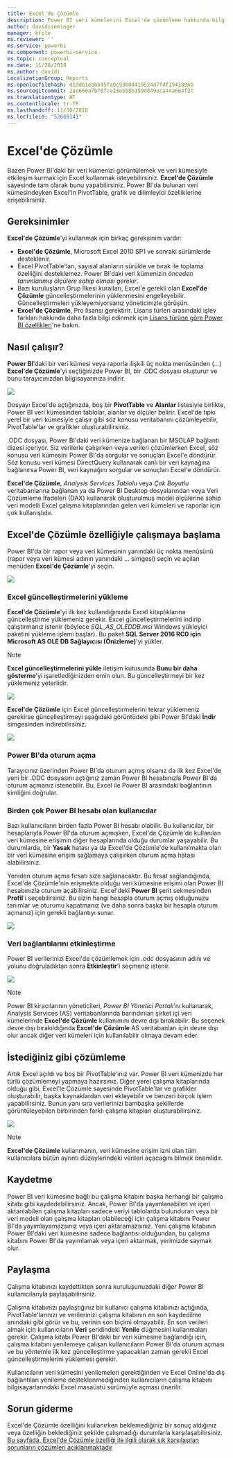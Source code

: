 ```yaml
---
title: Excel'de Çözümle
description: Power BI veri kümelerini Excel'de çözümleme hakkında bilgi edinin
author: davidiseminger
manager: kfile
ms.reviewer: ''
ms.service: powerbi
ms.component: powerbi-service
ms.topic: conceptual
ms.date: 11/28/2018
ms.author: davidi
LocalizationGroup: Reports
ms.openlocfilehash: d1ddb1eabb45fa0c93b04419524d7f4f194189bb
ms.sourcegitcommit: 2ae660a7b70fce23eb58b159d049eca44a664f2c
ms.translationtype: HT
ms.contentlocale: tr-TR
ms.lasthandoff: 11/30/2018
ms.locfileid: "52669141"
---
```

# <a name="analyze-in-excel"></a>Excel'de Çözümle
Bazen Power BI'daki bir veri kümenizi görüntülemek ve veri kümesiyle etkileşim kurmak için Excel kullanmak isteyebilirsiniz. **Excel'de Çözümle** sayesinde tam olarak bunu yapabilirsiniz. Power BI'da bulunan veri kümesindeyken Excel'in PivotTable, grafik ve dilimleyici özelliklerine erişebilirsiniz.

## <a name="requirements"></a>Gereksinimler
**Excel'de Çözümle**'yi kullanmak için birkaç gereksinim vardır:

* **Excel'de Çözümle**, Microsoft Excel 2010 SP1 ve sonraki sürümlerde desteklenir.
* Excel PivotTable'ları, sayısal alanların sürükle ve bırak ile toplama özelliğini desteklemez. Power BI'daki veri kümenizin *önceden tanımlanmış ölçülere sahip olması gerekir*.
* Bazı kuruluşların Grup İlkesi kuralları, Excel'e gerekli olan **Excel'de Çözümle** güncelleştirmelerinin yüklenmesini engelleyebilir. Güncelleştirmeleri yükleyemiyorsanız yöneticinizle görüşün.
* **Excel'de Çözümle**, Pro lisansı gerektirir. Lisans türleri arasındaki işlev farkları hakkında daha fazla bilgi edinmek için [Lisans türüne göre Power BI özellikleri](service-features-license-type.md)'ne bakın. 

## <a name="how-does-it-work"></a>Nasıl çalışır?
**Power BI**'daki bir veri kümesi veya raporla ilişkili üç nokta menüsünden (...) **Excel'de Çözümle**'yi seçtiğinizde Power BI, bir .ODC dosyası oluşturur ve bunu tarayıcınızdan bilgisayarınıza indirir.

![](media/service-analyze-in-excel/power-bi-analyze-in-excel.png)

Dosyayı Excel'de açtığınızda, boş bir **PivotTable** ve **Alanlar** listesiyle birlikte, Power BI veri kümesinden tablolar, alanlar ve ölçüler belirir. Excel'de tıpkı yerel bir veri kümesiyle çalışır gibi söz konusu veritabanını çözümleyebilir, PivotTable'lar ve grafikler oluşturabilirsiniz.

.ODC dosyası, Power BI'daki veri kümenize bağlanan bir MSOLAP bağlantı dizesi içeriyor. Siz verilerle çalışırken veya verileri çözümlerken Excel, söz konusu veri kümesini Power BI'da sorgular ve sonuçları Excel'e döndürür. Söz konusu veri kümesi DirectQuery kullanarak canlı bir veri kaynağına bağlanırsa Power BI, veri kaynağını sorgular ve sonuçları Excel'e döndürür.

**Excel'de Çözümle**, *Analysis Services Tablolu* veya *Çok Boyutlu* veritabanlarına bağlanan ya da Power BI Desktop dosyalarından veya Veri Çözümleme İfadeleri (DAX) kullanarak oluşturulmuş model ölçülerine sahip veri modelli Excel çalışma kitaplarından gelen veri kümeleri ve raporlar için çok kullanışlıdır.

## <a name="get-started-with-analyze-in-excel"></a>Excel'de Çözümle özelliğiyle çalışmaya başlama
Power BI'da bir rapor veya veri kümesinin yanındaki üç nokta menüsünü (rapor veya veri kümesi adının yanındaki ... simgesi) seçin ve açılan menüden **Excel'de Çözümle**'yi seçin.

![](media/service-analyze-in-excel/power-bi-analyze-menu.png)

### <a name="install-excel-updates"></a>Excel güncelleştirmelerini yükleme
**Excel'de Çözümle**'yi ilk kez kullandığınızda Excel kitaplıklarına güncelleştirme yüklemeniz gerekir. Excel güncelleştirmelerini indirip çalıştırmanız istenir (böylece *SQL_AS_OLEDDB.msi* Windows yükleyici paketini yükleme işlemi başlar). Bu paket **SQL Server 2016 RC0 için Microsoft AS OLE DB Sağlayıcısı (Önizleme)**'yi yükler.

> [!NOTE]
> **Excel güncelleştirmelerini yükle** iletişim kutusunda **Bunu bir daha gösterme**'yi işaretlediğinizden emin olun. Bu güncelleştirmeyi bir kez yüklemeniz yeterlidir.
> 
> 

![](media/service-analyze-in-excel/pbi_anlz_excel_dontshow.png)

**Excel'de Çözümle** için Excel güncelleştirmelerini tekrar yüklemeniz gerekirse güncelleştirmeyi aşağıdaki görüntüdeki gibi Power BI'daki **İndir** simgesinden indirebilirsiniz.

![](media/service-analyze-in-excel/pbi_anlz_excel_download_again.png)

### <a name="sign-in-to-power-bi"></a>Power BI'da oturum açma
Tarayıcınız üzerinden Power BI'da oturum açmış olsanız da ilk kez Excel'de yeni bir .ODC dosyasını açtığınız zaman Power BI hesabınızla Power BI'da oturum açmanız istenebilir. Bu, Excel ile Power BI arasındaki bağlantının kimliğini doğrular.

### <a name="users-with-multiple-power-bi-accounts"></a>Birden çok Power BI hesabı olan kullanıcılar
Bazı kullanıcıların birden fazla Power BI hesabı olabilir. Bu kullanıcılar, bir hesaplarıyla Power BI'da oturum açmışken, Excel'de Çözümle'de kullanılan veri kümesine erişimin diğer hesaplarında olduğu durumlar yaşayabilir. Bu durumlarda, bir **Yasak** hatası ya da Excel'de Çözümle'de kullanılmakta olan bir veri kümesine erişim sağlamaya çalışırken oturum açma hatası alabilirsiniz.

Yeniden oturum açma fırsatı size sağlanacaktır. Bu fırsat sağlandığında, Excel'de Çözümle'nin erişmekte olduğu veri kümesine erişimi olan Power BI hesabınızla oturum açabilirsiniz. Excel'deki **Power BI** şerit sekmesinden **Profil**'i seçebilirsiniz. Bu sizin hangi hesapla oturum açmış olduğunuzu tanımlar ve oturumu kapatmanız (ve daha sonra başka bir hesapla oturum açmanız) için gerekli bağlantıyı sunar.

![](media/service-analyze-in-excel/pbi_anlz_excel_profile.png)

### <a name="enable-data-connections"></a>Veri bağlantılarını etkinleştirme
Power BI verilerinizi Excel'de çözümlemek için .odc dosyasının adını ve yolunu doğruladıktan sonra **Etkinleştir**'i seçmeniz istenir.

![](media/service-analyze-in-excel/pbi_anlz_excel_enable.png)

> [!NOTE]
> Power BI kiracılarının yöneticileri, *Power BI Yönetici Portalı*'nı kullanarak, Analysis Services (AS) veritabanlarında barındırılan şirket içi veri kümelerinde **Excel'de Çözümle** kullanımını devre dışı bırakabilir. Bu seçenek devre dışı bırakıldığında **Excel'de Çözümle** AS veritabanları için devre dışı olur ancak diğer veri kümeleri için kullanılabilir olmaya devam eder.
> 
> 

## <a name="analyze-away"></a>İstediğiniz gibi çözümleme
Artık Excel açıldı ve boş bir PivotTable'ınız var. Power BI veri kümenizde her türlü çözümlemeyi yapmaya hazırsınız. Diğer yerel çalışma kitaplarında olduğu gibi, Excel'le Çözümle sayesinde PivotTable'lar ve grafikler oluşturabilir, başka kaynaklardan veri ekleyebilir ve benzeri birçok işlem yapabilirsiniz. Bunun yanı sıra verilerinizi bambaşka şekillerde görüntüleyebilen birbirinden farklı çalışma kitapları oluşturabilirsiniz.

![](media/service-analyze-in-excel/pbi_anlz_excel_chart.png)

> [!NOTE]
> **Excel'de Çözümle** kullanmanın, veri kümesine erişim izni olan tüm kullanıcılara bütün ayrıntı düzeylerindeki verileri açacağını bilmek önemlidir.
> 
> 

## <a name="save"></a>Kaydetme
Power BI veri kümesine bağlı bu çalışma kitabını başka herhangi bir çalışma kitabı gibi kaydedebilirsiniz. Ancak, Power BI'da yayımlanabilen ve içeri aktarılabilen çalışma kitapları sadece veriyi tablolarda bulunduran veya bir veri modeli olan çalışma kitapları olabileceği için çalışma kitabını Power BI'da yayımlayamazsınız veya içeri aktaramazsınız. Yeni çalışma kitabının Power BI'daki veri kümesine sadece bağlantısı olduğundan, bu çalışma kitabını Power BI'da yayımlamak veya içeri aktarmak, yerimizde saymak olur.

## <a name="share"></a>Paylaşma
Çalışma kitabınızı kaydettikten sonra kuruluşunuzdaki diğer Power BI kullanıcılarıyla paylaşabilirsiniz.

Çalışma kitabınızı paylaştığınız bir kullanıcı çalışma kitabınızı açtığında, PivotTable'larınızı ve verilerinizi çalışma kitabının en son kaydedilme anındaki gibi görür ve bu, verinin son biçimi olmayabilir. En son verileri almak için kullanıcıların **Veri** şeridindeki **Yenile** düğmesini kullanmaları gerekir. Çalışma kitabı Power BI'daki bir veri kümesine bağlandığı için, çalışma kitabını yenilemeye çalışan kullanıcıların Power BI'da oturum açması ve bu yöntemle ilk kez güncelleştirme yapacakları zaman gerekli Excel güncelleştirmelerini yüklemesi gerekir.

Kullanıcıların veri kümesini yenilemeleri gerektiğinden ve Excel Online'da dış bağlantıları yenileme desteklenmediğinden kullanıcıların çalışma kitabını bilgisayarlarındaki Excel masaüstü sürümüyle açması önerilir.

## <a name="troubleshooting"></a>Sorun giderme
Excel'de Çözümle özelliğini kullanırken beklemediğiniz bir sonuç aldığınız veya özelliğin beklediğiniz şekilde çalışmadığı durumlarla karşılaşabilirsiniz. [Bu sayfada, Excel'de Çözümle özelliği ile ilgili olarak sık karşılaşılan sorunların çözümleri açıklanmaktadır](desktop-troubleshooting-analyze-in-excel.md)